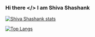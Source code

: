 ### Hi there </> I am Shiva Shashank

[![Shiva Shashank stats](https://github-readme-stats.vercel.app/api?username=shashankpie&show_icons=true&theme=tokyonight)](https://github.com/anuraghazra/github-readme-stats)

[![Top Langs](https://github-readme-stats.vercel.app/api/top-langs/?username=shashankpie&layout=compact&theme=tokyonigth)](https://github.com/anuraghazra/github-readme-stats)
